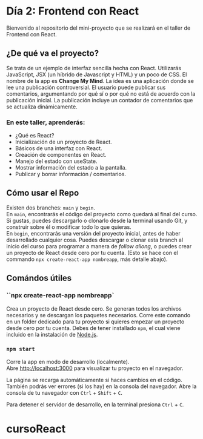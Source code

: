 # Día 2: Frontend con React
Bienvenido al repositorio del mini-proyecto que se realizará en el taller de Frontend con React.

## ¿De qué va el proyecto?
Se trata de un ejemplo de interfaz sencilla hecha con React.
Utilizarás JavaScript, JSX (un híbrido de Javascript y HTML) y un poco de CSS.
El nombre de la app es **Change My Mind**.
La idea es una aplicación donde se lee una publicación controversial. El usuario puede publicar sus comentarios,
argumentando por qué sí o por qué no está de acuerdo con la publicación inicial. La publicación incluye un contador de comentarios que se actualiza dinámicamente.

### En este taller, aprenderás:
- ¿Qué es React?
- Inicialización de un proyecto de React.
- Básicos de una interfaz con React.
- Creación de componentes en React.  
- Manejo del estado con useState.  
- Mostrar información del estado a la pantalla.  
- Publicar y borrar información / comentarios.  

## Cómo usar el Repo
Existen dos branches: `main` y `begin`.   
En `main`, encontrarás el código del proyecto como quedará al final del curso. Si gustas, puedes descargarlo o clonarlo desde la terminal usando Git, y construir sobre él o modificar todo lo que quieras.  
En `begin`, encontrarás una versión del proyecto inicial, antes de haber desarrollado cualquier cosa. Puedes descargar o clonar esta branch al inicio del curso para programar a manera de _follow allong_, o puedes crear un proyecto de React desde cero por tu cuenta. (Esto se hace con el commando `npx create-react-app nombreapp`, más detalle abajo).  

## Comándos útiles
### ``npx create-react-app nombreapp`
Crea un proyecto de React desde cero. Se generan todos los archivos necesarios y se descargan los paquetes necesarios.
Corre este comando en un folder dedicado para tu proyecto si quieres empezar un proyecto desde cero por tu cuenta.
Debes de tener installado `npm`, el cual viene incluido en la instalación de [Node.js](https://nodejs.org/en/download/).

### `npm start`

Corre la app en modo de desarrollo (localmente).\
Abre [http://localhost:3000](http://localhost:3000) para visualizar tu proyecto en el navegador.

La página se recarga automáticamente si haces cambios en el código.\
También podrás ver errores (si los hay) en la consola del navegador. Abre la consola de tu navegador con `Ctrl` + `Shift` + `C`.

Para detener el servidor de desarrollo, en la terminal presiona `Ctrl` + `C`.

# cursoReact
